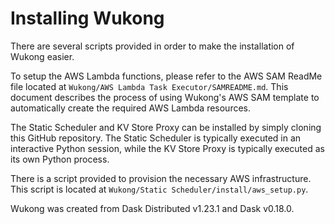 # Installing Wukong

There are several scripts provided in order to make the installation of Wukong easier.

To setup the AWS Lambda functions, please refer to the AWS SAM ReadMe file located at `Wukong/AWS Lambda Task Executor/SAMREADME.md`. This document describes the process of using Wukong's AWS SAM template to automatically create the required AWS Lambda resources.

The Static Scheduler and KV Store Proxy can be installed by simply cloning this GitHub repository. The Static Scheduler is typically executed in an interactive Python session, while the KV Store Proxy is typically executed as its own Python process.

There is a script provided to provision the necessary AWS infrastructure. This script is located at `Wukong/Static Scheduler/install/aws_setup.py`.

Wukong was created from Dask Distributed v1.23.1 and Dask v0.18.0. 
